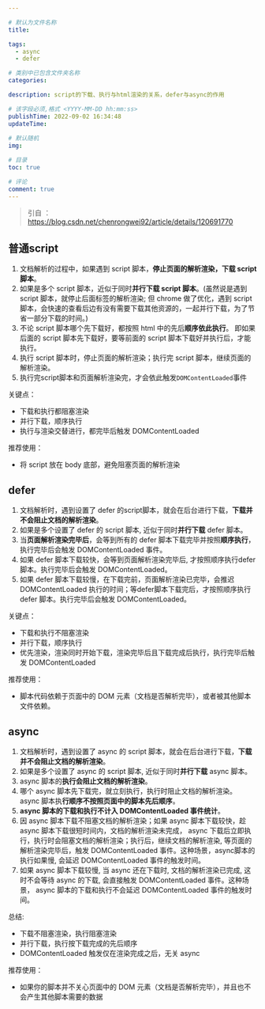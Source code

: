 ```yaml
---

# 默认为文件名称
title: 

tags:
  - async
  - defer

# 类别中已包含文件夹名称
categories:

description: script的下载、执行与html渲染的关系，defer与async的作用

# 该字段必须,格式 <YYYY-MM-DD hh:mm:ss>
publishTime: 2022-09-02 16:34:48
updateTime:
 
# 默认随机
img: 

# 目录
toc: true

# 评论
comment: true
---
```


> 引自 ： https://blog.csdn.net/chenrongwei92/article/details/120691770

## 普通script

1.  文档解析的过程中，如果遇到 script 脚本，**停止页面的解析渲染，下载 script 脚本**。
2.  如果是多个 script 脚本，近似于同时**并行下载 script 脚本**。(虽然说是遇到 script 脚本，就停止后面标签的解析渲染; 但 chrome 做了优化，遇到 script 脚本，会快速的查看后边有没有需要下载其他资源的，一起并行下载，为了节省一部分下载的时间。)
3. 不论 script 脚本哪个先下载好，都按照 html 中的先后**顺序依此执行**。 即如果后面的 script 脚本先下载好，要等前面的 script 脚本下载好并执行后，才能执行。
4. 执行 script 脚本时，停止页面的解析渲染；执行完 script 脚本，继续页面的解析渲染。
5. 执行完script脚本和页面解析渲染完，才会依此触发`DOMContentLoaded`事件

关键点：

- 下载和执行都阻塞渲染
- 并行下载，顺序执行
- 执行与渲染交替进行，都完毕后触发 DOMContentLoaded

推荐使用：

- 将 script 放在 body 底部，避免阻塞页面的解析渲染

## defer

1. 文档解析时，遇到设置了 defer 的script脚本，就会在后台进行下载，**下载并不会阻止文档的解析渲染**。
2. 如果是多个设置了 defer 的 script 脚本, 近似于同时**并行下载** defer 脚本。
3. 当**页面解析渲染完毕后**，会等到所有的 defer 脚本下载完毕并按照**顺序执行**，执行完毕后会触发 DOMContentLoaded 事件。
4. 如果 defer 脚本下载较快，会等到页面解析渲染完毕后, 才按照顺序执行defer脚本。执行完毕后会触发 DOMContentLoaded。
5. 如果 defer 脚本下载较慢，在下载完前，页面解析渲染已完毕，会推迟 DOMContentLoaded 执行的时间；等defer脚本下载完后，才按照顺序执行 defer 脚本。执行完毕后会触发 DOMContentLoaded。

关键点：

- 下载和执行不阻塞渲染
- 并行下载，顺序执行
- 优先渲染，渲染同时开始下载，渲染完毕后且下载完成后执行，执行完毕后触发 DOMContentLoaded

推荐使用：

- 脚本代码依赖于页面中的 DOM 元素（文档是否解析完毕），或者被其他脚本文件依赖。

## async

1. 文档解析时，遇到设置了 async 的 script 脚本，就会在后台进行下载，**下载并不会阻止文档的解析渲染**。
2. 如果是多个设置了 async 的 script 脚本, 近似于同时**并行下载** async 脚本。
3.  async 脚本的**执行会阻止文档的解析渲染**。
4. 哪个 async 脚本先下载完，就立刻执行，执行时阻止文档的解析渲染。 async 脚本执**行顺序不按照页面中的脚本先后顺序**。
5.  **async 脚本的下载和执行不计入 DOMContentLoaded 事件统计**。
6.  因 async 脚本下载不阻塞文档的解析渲染；如果 async 脚本下载较快，趁 async 脚本下载很短时间内，文档的解析渲染未完成， async 下载后立即执行，执行时会阻塞文档的解析渲染；执行后，继续文档的解析渲染, 等页面的解析渲染完毕后，触发 DOMContentLoaded 事件。这种场景，async脚本的执行如果慢, 会延迟 DOMContentLoaded 事件的触发时间。
7. 如果 async 脚本下载较慢, 当 async 还在下载时, 文档的解析渲染已完成, 这时不会等待 async 的下载, 会直接触发 DOMContentLoaded 事件。这种场景， async 脚本的下载和执行不会延迟 DOMContentLoaded 事件的触发时间。

总结:

- 下载不阻塞渲染，执行阻塞渲染
- 并行下载，执行按下载完成的先后顺序
- DOMContentLoaded 触发仅在渲染完成之后，无关 async

推荐使用：

- 如果你的脚本并不关心页面中的 DOM 元素（文档是否解析完毕），并且也不会产生其他脚本需要的数据